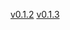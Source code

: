 [v0.1.2](https://github.com/g5ostXa/hyprarch2/tree/v0.1.2)
[v0.1.3](https://github.com/g5ostXa/hyprarch2/tree/v0.1.3)
